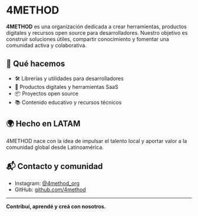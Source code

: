# 4METHOD

**4METHOD** es una organización dedicada a crear herramientas, productos digitales y recursos open source para desarrolladores. Nuestro objetivo es construir soluciones útiles, compartir conocimiento y fomentar una comunidad activa y colaborativa.

## 🧩 Qué hacemos

- 🛠️ Librerías y utilidades para desarrolladores  
- 🚀 Productos digitales y herramientas SaaS  
- 📦 Proyectos open source  
- 📚 Contenido educativo y recursos técnicos

## 🌍 Hecho en LATAM

4METHOD nace con la idea de impulsar el talento local y aportar valor a la comunidad global desde Latinoamérica.

## 📬 Contacto y comunidad

- Instagram: [@4method_org](https://instagram.com/4method_org)  
- GitHub: [github.com/4method](https://github.com/4method)

---

**Contribuí, aprendé y creá con nosotros.**
